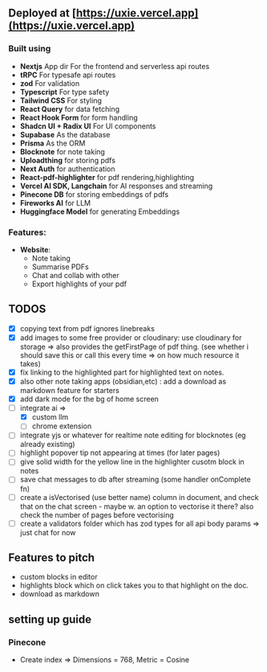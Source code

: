 ## Deployed at [https://uxie.vercel.app](https://uxie.vercel.app)

### Built using

- **Nextjs** App dir For the frontend and serverless api routes
- **tRPC** For typesafe api routes
- **zod** For validation
- **Typescript** For type safety
- **Tailwind CSS** For styling
- **React Query** for data fetching
- **React Hook Form** for form handling
- **Shadcn UI + Radix UI** For UI components
- **Supabase** As the database
- **Prisma** As the ORM
- **Blocknote** for note taking
- **Uploadthing** for storing pdfs
- **Next Auth** for authentication
- **React-pdf-highlighter** for pdf rendering,highlighting
- **Vercel AI SDK, Langchain** for AI responses and streaming
- **Pinecone DB** for storing embeddings of pdfs
- **Fireworks AI** for LLM
- **Huggingface Model** for generating Embeddings

### Features:

- **Website**:
  - Note taking
  - Summarise PDFs
  - Chat and collab with other
  - Export highlights of your pdf

## TODOS

- [x] copying text from pdf ignores linebreaks
- [x] add images to some free provider or cloudinary: use cloudinary for storage => also provides the getFirstPage of pdf thing. (see whether i should save this or call this every time => on how much resource it takes)
- [x] fix linking to the highlighted part for highlighted text on notes.
- [x] also other note taking apps (obsidian,etc) : add a download as markdown feature for starters
- [x] add dark mode for the bg of home screen
- [ ] integrate ai =>
  - [x] custom llm
  - [ ] chrome extension
- [ ] integrate yjs or whatever for realtime note editing for blocknotes (eg already existing)
- [ ] highlight popover tip not appearing at times (for later pages)
- [ ] give solid width for the yellow line in the highlighter cusotm block in notes
- [ ] save chat messages to db after streaming (some handler onComplete fn)
- [ ] create a isVectorised (use better name) column in document, and check that on the chat screen - maybe w. an option to vectorise it there? also check the number of pages before vectorising
- [ ] create a validators folder which has zod types for all api body params => just chat for now

## Features to pitch

- custom blocks in editor
- highlights block which on click takes you to that highlight on the doc.
- download as markdown

## setting up guide

### Pinecone

- Create index => Dimensions = 768, Metric = Cosine
